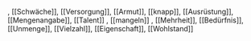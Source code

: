 , [[Schwäche]], [[Versorgung]], [[Armut]], [[knapp]], [[Ausrüstung]], [[Mengenangabe]], [[Talent]]
, [[mangeln]]
, [[Mehrheit]], [[Bedürfnis]], [[Unmenge]], [[Vielzahl]], [[Eigenschaft]], [[Wohlstand]]